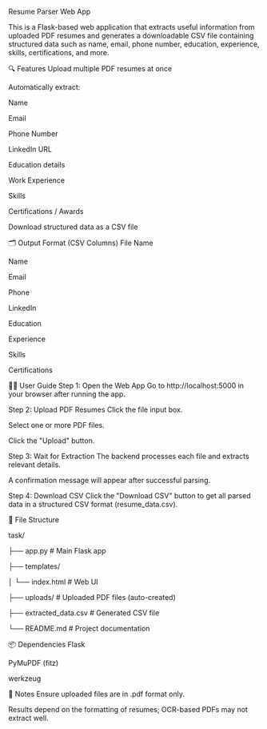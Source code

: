 Resume Parser Web App


This is a Flask-based web application that extracts useful information from uploaded PDF resumes and generates a downloadable CSV file containing structured data such as name, email, phone number, education, experience, skills, certifications, and more.

🔍 Features
Upload multiple PDF resumes at once

Automatically extract:

Name

Email

Phone Number

LinkedIn URL

Education details

Work Experience

Skills

Certifications / Awards

Download structured data as a CSV file



🗂 Output Format (CSV Columns)
File Name

Name

Email

Phone

LinkedIn

Education

Experience

Skills

Certifications



🧑‍💻 User Guide
Step 1: Open the Web App
Go to http://localhost:5000 in your browser after running the app.

Step 2: Upload PDF Resumes
Click the file input box.

Select one or more PDF files.

Click the "Upload" button.

Step 3: Wait for Extraction
The backend processes each file and extracts relevant details.

A confirmation message will appear after successful parsing.

Step 4: Download CSV
Click the "Download CSV" button to get all parsed data in a structured CSV format (resume_data.csv).




🧾 File Structure

task/

├── app.py                  # Main Flask app

├── templates/

│   └── index.html          # Web UI

├── uploads/                # Uploaded PDF files (auto-created)

├── extracted_data.csv      # Generated CSV file      

└── README.md               # Project documentation




📦 Dependencies
Flask

PyMuPDF (fitz)

werkzeug


📌 Notes
Ensure uploaded files are in .pdf format only.

Results depend on the formatting of resumes; OCR-based PDFs may not extract well.
